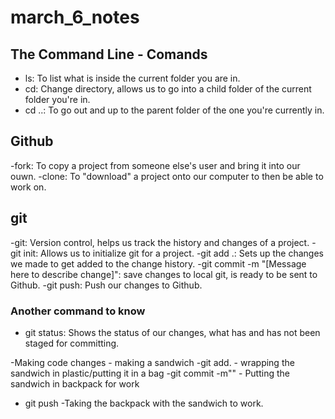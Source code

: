 # march_6_notes

## The Command Line - Comands
- ls: To list what is inside the current folder you are in.
- cd: Change directory, allows us to go into a child folder of the current folder you're in.
- cd ..: To go out and up to the parent folder of the one you're currently in.

## Github
-fork: To copy a project from someone else's user and bring it into our ouwn.
-clone: To "download" a project onto our computer to then be able to work on.

## git
-git: Version control, helps us track the history and changes of a project.
-git init: Allows us to initialize git for a project.
-git add .: Sets up the changes we made to get added to the change history.
-git commit -m "[Message here to describe change]": save changes to local git, is ready to be sent to Github.
-git push: Push our changes to Github.

### Another command to know
- git status: Shows the status of our changes, what has and has not been staged for committing.

-Making code changes - making a sandwich
-git add. - wrapping the sandwich in plastic/putting it in a bag
-git commit -m"" - Putting the sandwich in backpack for work
- git push -Taking the backpack with the sandwich to work.